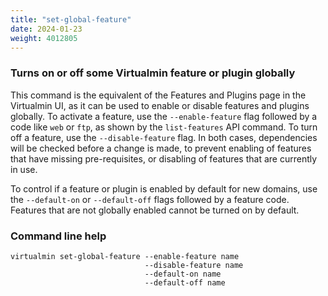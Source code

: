 ```yaml
---
title: "set-global-feature"
date: 2024-01-23
weight: 4012805
---
```


### Turns on or off some Virtualmin feature or plugin globally

This command is the equivalent of the Features and Plugins page in the Virtualmin UI, as it can be used to enable or disable features and plugins globally. To activate a feature, use the `--enable-feature` flag followed by a code like `web` or `ftp`, as shown by the `list-features` API command. To turn off a feature, use the `--disable-feature` flag. In both cases, dependencies will be checked before a change is made, to prevent enabling of features that have missing pre-requisites, or disabling of features that are currently in use.

To control if a feature or plugin is enabled by default for new domains, use the `--default-on` or `--default-off` flags followed by a feature code. Features that are not globally enabled cannot be turned on by default.
 
### Command line help

```text
virtualmin set-global-feature --enable-feature name
                              --disable-feature name
                              --default-on name
                              --default-off name
```
